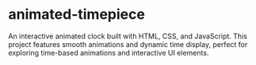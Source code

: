 # animated-timepiece
An interactive animated clock built with HTML, CSS, and JavaScript. This project features smooth animations and dynamic time display, perfect for exploring time-based animations and interactive UI elements.
